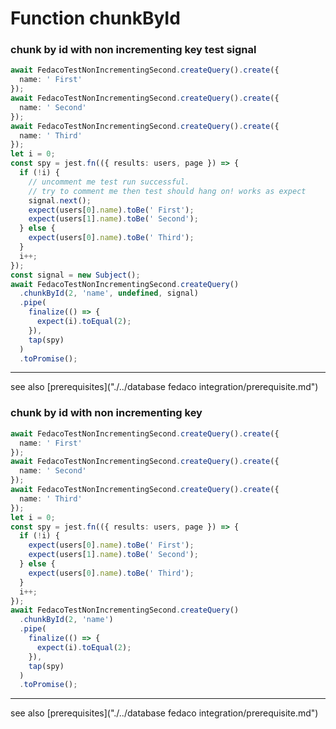 # Function chunkById
### chunk by id with non incrementing key test signal

```typescript
await FedacoTestNonIncrementingSecond.createQuery().create({
  name: ' First'
});
await FedacoTestNonIncrementingSecond.createQuery().create({
  name: ' Second'
});
await FedacoTestNonIncrementingSecond.createQuery().create({
  name: ' Third'
});
let i = 0;
const spy = jest.fn(({ results: users, page }) => {
  if (!i) {
    // uncomment me test run successful.
    // try to comment me then test should hang on! works as expect
    signal.next();
    expect(users[0].name).toBe(' First');
    expect(users[1].name).toBe(' Second');
  } else {
    expect(users[0].name).toBe(' Third');
  }
  i++;
});
const signal = new Subject();
await FedacoTestNonIncrementingSecond.createQuery()
  .chunkById(2, 'name', undefined, signal)
  .pipe(
    finalize(() => {
      expect(i).toEqual(2);
    }),
    tap(spy)
  )
  .toPromise();
```


----
see also [prerequisites]("./../database fedaco integration/prerequisite.md")

### chunk by id with non incrementing key

```typescript
await FedacoTestNonIncrementingSecond.createQuery().create({
  name: ' First'
});
await FedacoTestNonIncrementingSecond.createQuery().create({
  name: ' Second'
});
await FedacoTestNonIncrementingSecond.createQuery().create({
  name: ' Third'
});
let i = 0;
const spy = jest.fn(({ results: users, page }) => {
  if (!i) {
    expect(users[0].name).toBe(' First');
    expect(users[1].name).toBe(' Second');
  } else {
    expect(users[0].name).toBe(' Third');
  }
  i++;
});
await FedacoTestNonIncrementingSecond.createQuery()
  .chunkById(2, 'name')
  .pipe(
    finalize(() => {
      expect(i).toEqual(2);
    }),
    tap(spy)
  )
  .toPromise();
```


----
see also [prerequisites]("./../database fedaco integration/prerequisite.md")
